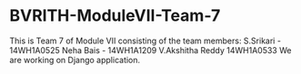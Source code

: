 # BVRITH-ModuleVII-Team-7
This is Team 7 of Module VII consisting of the team members: 
S.Srikari - 14WH1A0525
Neha Bais - 14WH1A1209
V.Akshitha Reddy 14WH1A0533 
We are working on Django application.

